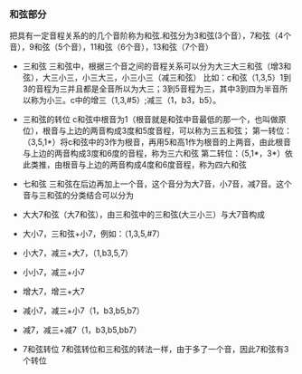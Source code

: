 ### 和弦部分
把具有一定音程关系的的几个音阶称为和弦.和弦分为3和弦(3个音），7和弦（4个音），9和弦（5个音），11和弦（6个音），13和弦（7个音）
- 三和弦
三和弦中，根据三个音之间的音程关系可以分为大三大三和弦（增3和弦），大三小三，小三大三，小三小三（减三和弦）
比如：c和弦（1,3,5）1到3的音程为三并且都是全音所以为大三；3到5音程为三，其中3到四为半音所以称为小三。c中的增三（1,3,#5）;减三（1，b3，b5）。
- 三和弦的转位
c和弦中根音为1（根音就是和弦中音最低的那一个，也叫做原位），根音与上边的两音构成3度和5度音程，可以称为三五和弦；
第一转位：（3,5,1*）将c和弦中的3作为根音，再用5和高1作为根音的上两音，由此根音与上边的两音构成3度和6度的音程，称为三六和弦
第二转位：（5,1*，3*）依此类推，由根音与上边的两音构成4度和6度音程，称为四六和弦

- 七和弦
三和弦在后边再加上一个音，这个音分为大7音，小7音，减7音。这个音与三和弦的分类结合可以分为
 - 大大7和弦（大7和弦），由三和弦中的三和弦(大三小三）与大7音构成
 - 大小7，三和弦+小7，例如：（1,3,5,#7）
 - 小大7，减三+大7，（1,b3,5,7）
 - 小小7，减三+小7
 - 增大7，增三+大7
 - 减小7，减三+小7（1，b3,b5,b7）
 - 减7，减三+减7（1，b3,b5,bb7）
- 7和弦转位
  7和弦转位和三和弦的转法一样，由于多了一个音，因此7和弦有3个转位

